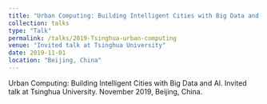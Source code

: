 ```yaml
---
title: "Urban Computing: Building Intelligent Cities with Big Data and AI"
collection: talks
type: "Talk"
permalink: /talks/2019-Tsinghua-urban-computing
venue: "Invited talk at Tsinghua University"
date: 2019-11-01
location: "Beijing, China"
---
```



Urban Computing: Building Intelligent Cities with Big Data and AI. Invited talk at Tsinghua University. November 2019, Beijing, China.